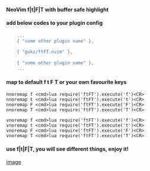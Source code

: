 #### NeoVim f|t|F|T<char> with buffer safe highlight

#### add below codes to your plugin config

``` lua
    ...
    { "some other plugin name" },
    
    { "gukz/ftFT.nvim" },
    
    { "some other plugin name" },
    ...
```

#### map to default f t F T or your own favourite keys
```
nnoremap f <cmd>lua require('ftFT').execute('f')<CR>
nnoremap t <cmd>lua require('ftFT').execute('t')<CR>
nnoremap F <cmd>lua require('ftFT').execute('F')<CR>
nnoremap T <cmd>lua require('ftFT').execute('T')<CR>

vnoremap f <cmd>lua require('ftFT').execute('f')<CR>
vnoremap t <cmd>lua require('ftFT').execute('t')<CR>
vnoremap F <cmd>lua require('ftFT').execute('F')<CR>
vnoremap T <cmd>lua require('ftFT').execute('T')<CR>
```

#### use f|t|F|T<char>, you will see different things, enjoy it!

[image](https://github.com/gukz/ftFT.nvim/blob/master/image/nvim_ftFT.png)

